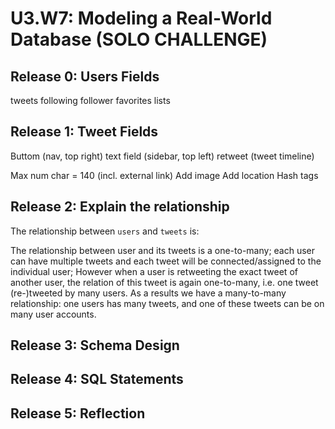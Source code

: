 # U3.W7: Modeling a Real-World Database (SOLO CHALLENGE)

## Release 0: Users Fields
<!-- Identify the fields Twitter collects data for -->
tweets
following
follower
favorites
lists

## Release 1: Tweet Fields
<!-- Identify the fields Twitter uses to represent/display a tweet. What are you required or allowed to enter? -->
Buttom (nav, top right)
text field (sidebar, top left)
retweet (tweet timeline)

Max num char = 140 (incl. external link)
Add image
Add location
Hash tags

## Release 2: Explain the relationship
The relationship between `users` and `tweets` is: 
<!-- because... -->
The relationship between user and its tweets is a one-to-many; each user can have multiple tweets and each tweet will be connected/assigned to the individual user; However when a user is retweeting the exact tweet  of another user, the relation of this tweet is again one-to-many, i.e. one tweet (re-)tweeted by many users. As a results we have a many-to-many relationship: one users has many tweets, and one of these tweets can be on many user accounts.

## Release 3: Schema Design
<!-- Include your image (inline) of your schema -->

## Release 4: SQL Statements
<!-- Include your SQL Statements. How can you make markdown files show blocks of code? -->

## Release 5: Reflection
<!-- Be sure to add your reflection here!!! -->